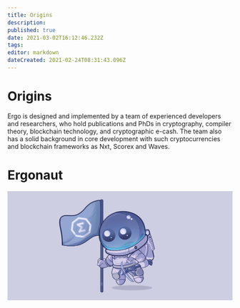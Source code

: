 ```yaml
---
title: Origins
description: 
published: true
date: 2021-03-02T16:12:46.232Z
tags: 
editor: markdown
dateCreated: 2021-02-24T08:31:43.096Z
---
```


# Origins
Ergo is designed and implemented by a team of experienced developers and researchers, who hold publications and PhDs in cryptography, compiler theory, blockchain technology, and cryptographic e-cash. The team also has a solid background in core development with such cryptocurrencies and blockchain frameworks as Nxt, Scorex and Waves.


# Ergonaut

![ergonaut-4k.png](/ergonaut-4k.png)